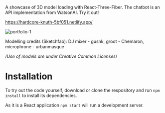 A showcase of 3D model loading with React-Three-Fiber. 
The chatbot is an API implementation from WatsonAI. Try it out!

https://hardcore-knuth-5bf051.netlify.app/


![portfolio-1](https://user-images.githubusercontent.com/27746994/112206777-8b845d00-8bd3-11eb-8b26-b3724508df85.gif)



Modelling credits (Sketchfab): DJ mixer - gusnk, groot - Chemaron, microphrone - urbanmasque

/*Use of models are under Creative Common Licenses*/

# Installation
To try out the code yourself, download or clone the respository and run ```npm install``` to install its dependencies.

As it is a React application ```npm start``` will run a development server.

